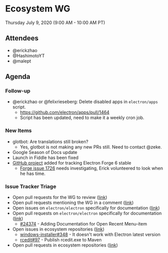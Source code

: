 # Ecosystem WG

Thursday July 9, 2020 (9:00 AM - 10:00 AM PT)

## Attendees

* @erickzhao
* @HashimotoYT
* @malept

## Agenda

### Follow-up

* @erickzhao or @felixrieseberg: Delete disabled apps in `electron/apps` script.
    * https://github.com/electron/apps/pull/1464
    * Script has been updated, need to make it a weekly cron job.

### New Items

* glotbot: Are translations still broken?
    * Yes, glotbot is not making any new PRs still. Need to contact @zeke.
* Google Season of Docs update
* Launch in Fiddle has been fixed
* [GitHub project](https://github.com/electron-userland/electron-forge/projects/2) added for tracking Electron Forge 6 stable
    * [Forge issue 1726](https://github.com/electron-userland/electron-forge/issues/1726) needs investigating, Erick volunteered to look when he has time.
  
### Issue Tracker Triage
* Open pull requests for the WG to review ([link](https://github.com/pulls?q=is%3Apr+team-review-requested%3Aelectron%2Fwg-ecosystem+archived%3Afalse+is%3Aopen+)) 
* Open pull requests mentioning the WG in a comment ([link](https://github.com/pulls?q=is%3Apr+team%3Aelectron%2Fwg-ecosystem+archived%3Afalse+is%3Aopen))
* Open issues on `electron/electron` specifically for documentation ([link](https://github.com/electron/electron/issues?utf8=%E2%9C%93&q=is%3Aissue+is%3Aopen+label%3A%22documentation+%3Anotebook%3A%22+))
* Open pull requests on `electron/electron` specifically for documentation ([link](https://github.com/electron/electron/pulls?utf8=%E2%9C%93&q=is%3Apr+is%3Aopen+%22docs%22+in%3Atitle))
    * [#24374](https://github.com/electron/electron/pull/24374) - Adding Documentation for Open Recent Menu-item
* Open issues in ecosystem repositories ([link](https://github.com/issues?q=is%3Aopen+is%3Aissue+archived%3Afalse+repo%3Aelectron%2Felectron-rebuild+repo%3Aelectron%2Felectron-packager+repo%3Aelectron%2Fasar+repo%3Aelectron%2Frcedit+repo%3Aelectron%2Fnode-rcedit+repo%3Aelectron%2Fwindows-installer+repo%3Aelectron%2Ffiddle+repo%3Aelectron%2Felectron-osx-sign+repo%3Aelectron%2Felectron-notarize+repo%3Aelectron%2Fget+sort%3Acreated-desc))
    * [windows-installer#348](https://github.com/electron/windows-installer/issues/348) - It doesn't work with Electron latest version
    * [rcedit#97](https://github.com/electron/rcedit/issues/97) - Publish rcedit.exe to Maven
* Open pull requests in ecosystem repositories ([link](https://github.com/issues?q=is%3Aopen+is%3Apr+archived%3Afalse+repo%3Aelectron%2Felectron-rebuild+repo%3Aelectron%2Felectron-packager+repo%3Aelectron%2Fasar+repo%3Aelectron%2Frcedit+repo%3Aelectron%2Fnode-rcedit+repo%3Aelectron%2Fwindows-installer+repo%3Aelectron%2Ffiddle+repo%3Aelectron%2Felectron-osx-sign+repo%3Aelectron%2Felectron-notarize+repo%3Aelectron%2Fget+sort%3Acreated-desc))
